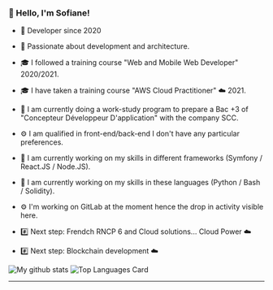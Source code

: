 ### 👋 Hello, I'm Sofiane!

- 📖 Developer since 2020
- 💬 Passionate about  development and architecture.
- 🎓 I followed a training course "Web and Mobile Web Developer" 2020/2021.
- 🎓 I have taken a training course "AWS Cloud Practitioner" ☁️ 2021.
- 🔭 I am currently doing a work-study program to prepare a Bac +3 of "Concepteur Développeur D'application" with the company SCC.
- ⚙️ I am qualified in front-end/back-end I don't have any particular preferences.
- 🌱 I am currently working on my skills in different frameworks (Symfony / React.JS / Node.JS).
- 🌱 I am currently working on my skills in these languages (Python / Bash / Solidity). 
- ⚙️ I'm working on GitLab at the moment hence the drop in activity visible here.

- #️⃣ Next step: Frendch RNCP 6 and Cloud solutions... Cloud Power ☁️
- #️⃣ Next step: Blockchain development ☁️

![My github stats](https://github-readme-stats.vercel.app/api?username=sofiane-wattiez&theme=gotham&show_icons=true)
![Top Languages Card](https://github-readme-stats.vercel.app/api/top-langs/?username=sofiane-wattiez&theme=gotham)

<hr>
